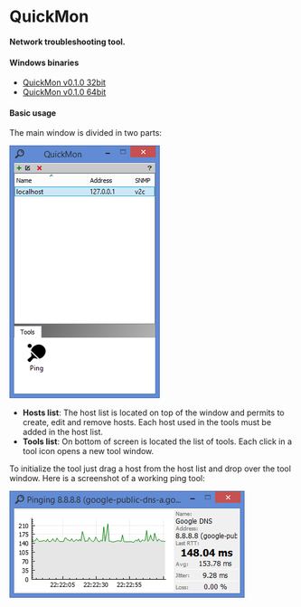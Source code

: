 # QuickMon
**Network troubleshooting tool.**

#### Windows binaries

* [QuickMon v0.1.0 32bit](https://github.com/renatoferreirarenatoferreira/quickmon/releases/download/v0.1.0/QuickMon-v0.1.0-32bit.zip)
* [QuickMon v0.1.0 64bit](https://github.com/renatoferreirarenatoferreira/quickmon/releases/download/v0.1.0/QuickMon-v0.1.0-64bit.zip)

#### Basic usage

The main window is divided in two parts:

![alt tag](https://raw.githubusercontent.com/renatoferreirarenatoferreira/quickmon/master/docs/mainwindow.png)

* **Hosts list**: The host list is located on top of the window and permits to create, edit and remove hosts. Each host used in the tools must be added in the host list.
* **Tools list**: On bottom of screen is located the list of tools. Each click in a tool icon opens a new tool window.

To initialize the tool just drag a host from the host list and drop over the tool window. Here is a screenshot of a working ping tool:

![alt tag](https://raw.githubusercontent.com/renatoferreirarenatoferreira/quickmon/master/docs/pinggoogledns.png)
